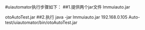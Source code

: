 #uiautomator执行步骤如下：
##1.提供两个jar文件
lmmuiauto.jar

otoAutoTest.jar
##2.执行
java -jar lmmuiauto.jar 192.168.0.105 Auto-test/uiautomator/bin/otoAutoTest.jar 



